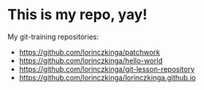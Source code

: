 # This is my repo, yay!

My git-training repositories:

* https://github.com/lorinczkinga/patchwork
* https://github.com/lorinczkinga/hello-world
* https://github.com/lorinczkinga/git-lesson-repository
* https://github.com/lorinczkinga/lorinczkinga.github.io
